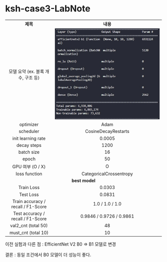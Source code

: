 # ksh-case3-LabNote

<table style="border: 2px; text-align:center;">
  <tr style="font-weight: bold;, font-size: 30px;">
    <td> 제목 </td>
    <td> 내용 </td>
  </tr>
  <tr>
    <td> 모델 요약 (ex. 블록 개수, 구조 등) </td>
    <td> <img src="image/ksh-2022-10-30-mymodel3-B1.jpg"> </td>
  </tr>
  <tr>
    <td> optimizer </td>
    <td> Adam </td>
  </tr>
  <tr>
    <td> scheduler </td>
    <td> CosineDecayRestarts </td>
  </tr>
  <tr>
    <td> init learning rate </td>
    <td> 0.0005 </td>
  </tr>
  <tr>
    <td> decay steps </td>
    <td> 1200 </td>
  </tr>
  <tr>
    <td> batch size </td>
    <td> 16 </td>
  </tr>
  <tr>
    <td> epoch </td>
    <td> 50 </td>
  </tr>
  <tr>
    <td> GPU 여부 (O / X) </td>
    <td> O </td>
  </tr>
  <tr>
    <td> loss function </td>
    <td> CategoricalCrossentropy </td>
  </tr>
  <tr>
    <td colspan="2" style="font-weight: bold;, font-size: 30px;"> best model </td>
  </tr>
  <tr>
    <td> Train Loss </td>
    <td> 0.0303 </td>
  </tr>
  <tr>
    <td> Test Loss </td>
    <td> 0.0831 </td>
  </tr>
  <tr>
    <td> Train accuracy / recall / F1-Score </td>
    <td> 1.0 / 1.0 / 1.0 </td>
  </tr>
  <tr>
    <td> Test accuracy / recall / F1-Score </td>
    <td> 0.9846 / 0.9726 / 0.9861 </td>
  </tr>
  <tr>
    <td> val2_cnt (total 50) </td>
    <td> 48 </td>
  </tr>
  <tr>
    <td> must_cnt (total 10) </td>
    <td> 10 </td>
  </tr>
</table>



이전 실험과 다른 점 : EfficientNet V2 B0 => B1 모델로 변경

결론 : 동일 조건에서 B0 모델이 더 성능이 좋다.

